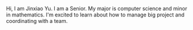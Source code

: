 Hi, I am Jinxiao Yu. I am a Senior. My major is computer science and minor in mathematics. I'm excited to learn about how to manage big project and coordinating with a team.
